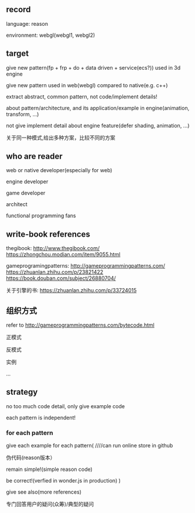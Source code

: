 
## record

language: reason

environment: webgl(webgl1, webgl2)


## target

give new pattern(fp + frp + do + data driven + service(ecs?)) used in 3d engine

give new pattern used in web(webgl) compared to native(e.g. c++)


extract abstract, common pattern, not code/implement details!


about pattern/architecture, and its application/example in engine(animation, transform, ...)

not give implement detail about engine feature(defer shading, animation, ...)


关于同一种模式,给出多种方案，比较不同的方案



## who are reader

web or native developer(especially for web)

engine developer

game developer

architect

functional programming fans

## write-book references
thegibook:
http://www.thegibook.com/
https://zhongchou.modian.com/item/9055.html

gameprogramingpatterns:
http://gameprogrammingpatterns.com/
https://zhuanlan.zhihu.com/p/23821422
https://book.douban.com/subject/26880704/


关于引擎的书:
https://zhuanlan.zhihu.com/p/33724015



## 组织方式
refer to http://gameprogrammingpatterns.com/bytecode.html

正模式

反模式

实例

...


## strategy

no too much code detail, only give example code

each pattern is independent!


### for each pattern



give each example for each pattern(
////can run online
store in github

伪代码(reason版本）

remain simple!(simple reason code)

be correct!(verfied in wonder.js in production)
)




give see also(more references)

专门回答用户的疑问(众筹)/典型的疑问